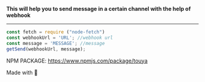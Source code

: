 
**This will help you to send message in a certain channel with the help of webhook**
<hr>



```js
const fetch = require ("node-fetch")
const webhookUrl = 'URL'; //webhook url
const message = 'MESSAGE'; //message
getSend(webhookUrl, message);
```

NPM PACKAGE: https://www.npmjs.com/package/touya

Made with 💖
